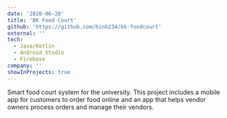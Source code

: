 ```yaml
---
date: '2020-06-28'
title: 'BK Food Court'
github: 'https://github.com/binh234/bk-foodcourt'
external: ''
tech:
  - Java/Kotlin
  - Android Studio
  - Firebase
company: ''
showInProjects: true
---
```


Smart food court system for the university. This project includes a mobile app for customers to order food online and an app that helps vendor owners process orders and manage their vendors.
